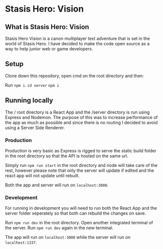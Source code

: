 # Stasis Hero: Vision

## What is Stasis Hero: Vision

Stasis Hero Vision is a canon multiplayer text adventure that is set in the world of Stasis Hero.
I have decided to make the code open source as a way to help junior web or game developers.

## Setup

Clone down this repository, open cmd on the root directory and then:

Run
`npm i`.
`cd server`
`npm i`

## Running locally

The / root directory is a React App and the /server directory is run using Express and Nodemon.
The purpose of this was to increase performance of the app as much as possible and since there is no routing I decided to avoid using a Server Side Renderer.

### Production

Production is very basic as Express is rigged to serve the static build folder in the root directory so that the API is hosted on the same url.

Simply run `npm run start` in the root directory and node will take care of the rest, however please note that only the server will update if edited and the react app will not update until rebuilt.

Both the app and server will run on `localhost:3000`.

### Development

For running in development you will need to run both the React App and the server folder seperately so that both can rebuild the changes on save.

Run `npm run dev` in the root directory.
Open another integrated terminal of the server.
Run `npm run dev` again in the new terminal.

The app will run on `localhost:3000` while the server will run on `localhost:1337`.